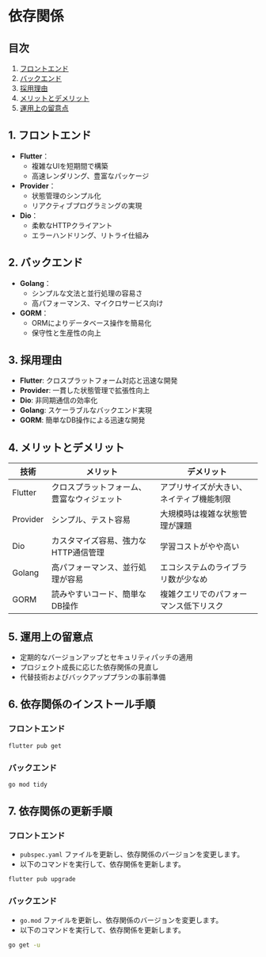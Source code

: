 # 依存関係

## 目次
1. [フロントエンド](#1-フロントエンド)
2. [バックエンド](#2-バックエンド)
3. [採用理由](#3-採用理由)
4. [メリットとデメリット](#4-メリットとデメリット)
5. [運用上の留意点](#5-運用上の留意点)

## 1. フロントエンド
- **Flutter**：  
  - 複雑なUIを短期間で構築  
  - 高速レンダリング、豊富なパッケージ
- **Provider**：  
  - 状態管理のシンプル化  
  - リアクティブプログラミングの実現
- **Dio**：  
  - 柔軟なHTTPクライアント  
  - エラーハンドリング、リトライ仕組み

## 2. バックエンド
- **Golang**：  
  - シンプルな文法と並行処理の容易さ  
  - 高パフォーマンス、マイクロサービス向け
- **GORM**：  
  - ORMによりデータベース操作を簡易化  
  - 保守性と生産性の向上

## 3. 採用理由
- **Flutter**: クロスプラットフォーム対応と迅速な開発
- **Provider**: 一貫した状態管理で拡張性向上
- **Dio**: 非同期通信の効率化
- **Golang**: スケーラブルなバックエンド実現
- **GORM**: 簡単なDB操作による迅速な開発

## 4. メリットとデメリット

| 技術       | メリット                                          | デメリット                                |
|------------|---------------------------------------------------|-------------------------------------------|
| Flutter    | クロスプラットフォーム、豊富なウィジェット         | アプリサイズが大きい、ネイティブ機能制限    |
| Provider   | シンプル、テスト容易                              | 大規模時は複雑な状態管理が課題             |
| Dio        | カスタマイズ容易、強力なHTTP通信管理              | 学習コストがやや高い                      |
| Golang     | 高パフォーマンス、並行処理が容易                   | エコシステムのライブラリ数が少なめ         |
| GORM       | 読みやすいコード、簡単なDB操作                   | 複雑クエリでのパフォーマンス低下リスク      |

## 5. 運用上の留意点
- 定期的なバージョンアップとセキュリティパッチの適用
- プロジェクト成長に応じた依存関係の見直し
- 代替技術およびバックアッププランの事前準備

## 6. 依存関係のインストール手順
### フロントエンド
```bash
flutter pub get
```

### バックエンド
```bash
go mod tidy
```

## 7. 依存関係の更新手順
### フロントエンド
- `pubspec.yaml` ファイルを更新し、依存関係のバージョンを変更します。
- 以下のコマンドを実行して、依存関係を更新します。
```bash
flutter pub upgrade
```

### バックエンド
- `go.mod` ファイルを更新し、依存関係のバージョンを変更します。
- 以下のコマンドを実行して、依存関係を更新します。
```bash
go get -u
```
